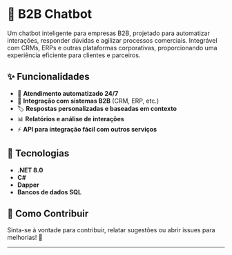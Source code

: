 # 🤖 B2B Chatbot  

Um chatbot inteligente para empresas B2B, projetado para automatizar interações, responder dúvidas e agilizar processos comerciais. Integrável com CRMs, ERPs e outras plataformas corporativas, proporcionando uma experiência eficiente para clientes e parceiros.  

## ✨ Funcionalidades  
- 📌 **Atendimento automatizado 24/7**  
- 🔗 **Integração com sistemas B2B** (CRM, ERP, etc.)  
- 🏷️ **Respostas personalizadas e baseadas em contexto**  
- 📊 **Relatórios e análise de interações**  
- ⚡ **API para integração fácil com outros serviços**  

## 🚀 Tecnologias  
- **.NET 8.0**  
- **C#**  
- **Dapper** 
- **Bancos de dados SQL**  

## 📌 Como Contribuir  
Sinta-se à vontade para contribuir, relatar sugestões ou abrir issues para melhorias! 🚀  

---
